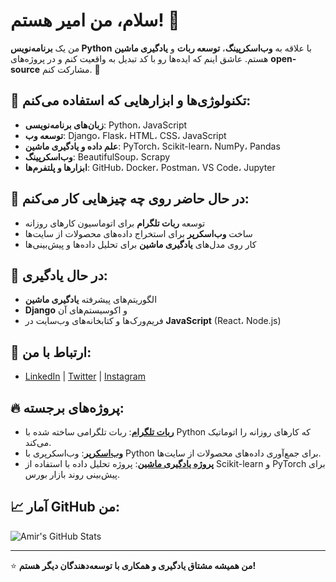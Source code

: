 # سلام، من امیر هستم! 👋

من یک **برنامه‌نویس Python** با علاقه به **وب‌اسکرپینگ**، **توسعه ربات** و **یادگیری ماشین** هستم. عاشق اینم که ایده‌ها رو با کد تبدیل به واقعیت کنم و در پروژه‌های **open-source** مشارکت کنم. 🚀

## 🔧 تکنولوژی‌ها و ابزارهایی که استفاده می‌کنم:

- **زبان‌های برنامه‌نویسی**: Python، JavaScript
- **توسعه وب**: Django، Flask، HTML، CSS، JavaScript
- **علم داده و یادگیری ماشین**: PyTorch، Scikit-learn، NumPy، Pandas
- **وب‌اسکرپینگ**: BeautifulSoup، Scrapy
- **ابزارها و پلتفرم‌ها**: GitHub، Docker، Postman، VS Code، Jupyter

## 🚀 در حال حاضر روی چه چیزهایی کار می‌کنم:
- توسعه **ربات تلگرام** برای اتوماسیون کارهای روزانه
- ساخت **وب‌اسکرپر** برای استخراج داده‌های محصولات از سایت‌ها
- کار روی مدل‌های **یادگیری ماشین** برای تحلیل داده‌ها و پیش‌بینی‌ها

## 🌱 در حال یادگیری:
- الگوریتم‌های پیشرفته **یادگیری ماشین**
- **Django** و اکوسیستم‌های آن
- فریم‌ورک‌ها و کتابخانه‌های وب‌سایت در **JavaScript** (React، Node.js)

## 🔗 ارتباط با من:

- [LinkedIn](https://www.linkedin.com/in/amirdevelopp) | [Twitter](https://twitter.com/amirdevelopp) | [Instagram](https://instagram.com/amirdevelopp)

## 🔥 پروژه‌های برجسته:
- **[ربات تلگرام](https://github.com/amirdevelopp/telegram-bot)**: ربات تلگرامی ساخته شده با Python که کارهای روزانه را اتوماتیک می‌کند.
- **[وب‌اسکرپر](https://github.com/amirdevelopp/web-scraper)**: وب‌اسکرپری با Python برای جمع‌آوری داده‌های محصولات از سایت‌ها.
- **[پروژه یادگیری ماشین](https://github.com/amirdevelopp/machine-learning-project)**: پروژه تحلیل داده با استفاده از Scikit-learn و PyTorch برای پیش‌بینی روند بازار بورس.

## 📈 آمار GitHub من:

![Amir's GitHub Stats](https://github-readme-stats.vercel.app/api?username=amirdevelopp&show_icons=true&hide_title=true&hide_border=true&count_private=true&theme=radical)

---

⭐ **من همیشه مشتاق یادگیری و همکاری با توسعه‌دهندگان دیگر هستم!**
